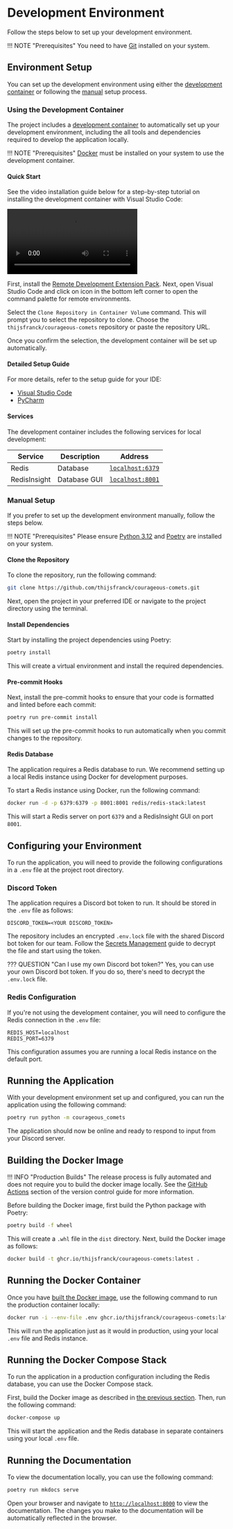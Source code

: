 # Development Environment

Follow the steps below to set up your development environment.

!!! NOTE "Prerequisites"
    You need to have [Git](https://git-scm.com) installed on your system.

## Environment Setup

You can set up the development environment using either the [development container](#using-the-development-container)
or following the [manual](#manual-setup) setup process.

### Using the Development Container

The project includes a [development container](https://containers.dev) to automatically set up your development
environment, including the all tools and dependencies required to develop the application locally.

!!! NOTE "Prerequisites"
    [Docker](https://www.docker.com) must be installed on your system to use the development container.

#### Quick Start

See the video installation guide below for a step-by-step tutorial on installing the development container with
Visual Studio Code:

<video controls>
    <source src="https://github.com/user-attachments/assets/703aa245-9e33-44d9-9c79-7432afbeb445" type="video/mp4">
</video>

First, install the [Remote Development Extension Pack](https://marketplace.visualstudio.com/items?itemName=ms-vscode-remote.vscode-remote-extensionpack).
Next, open Visual Studio Code and click on icon in the bottom left corner to open the command palette for remote
environments.

Select the `Clone Repository in Container Volume` command. This will prompt you to select the
repository to clone. Choose the `thijsfranck/courageous-comets` repository or paste the repository URL.

Once you confirm the selection, the development container will be set up automatically.

#### Detailed Setup Guide

For more details, refer to the setup guide for your IDE:

- [Visual Studio Code](https://code.visualstudio.com/docs/devcontainers/tutorial)
- [PyCharm](https://www.jetbrains.com/help/pycharm/connect-to-devcontainer.html)

#### Services

The development container includes the following services for local development:

| Service      | Description  | Address                                   |
| ------------ | ------------ | ----------------------------------------- |
| Redis        | Database     | [`localhost:6379`](http://localhost:6379) |
| RedisInsight | Database GUI | [`localhost:8001`](http://localhost:8001) |

### Manual Setup

If you prefer to set up the development environment manually, follow the steps below.

!!! NOTE "Prerequisites"
    Please ensure [Python 3.12](https://www.python.org) and [Poetry](https://python-poetry.org) are installed
    on your system.

#### Clone the Repository

To clone the repository, run the following command:

```bash
git clone https://github.com/thijsfranck/courageous-comets.git
```

Next, open the project in your preferred IDE or navigate to the project directory using the terminal.

#### Install Dependencies

Start by installing the project dependencies using Poetry:

```bash
poetry install
```

This will create a virtual environment and install the required dependencies.

#### Pre-commit Hooks

Next, install the pre-commit hooks to ensure that your code is formatted and linted before each commit:

```bash
poetry run pre-commit install
```

This will set up the pre-commit hooks to run automatically when you commit changes to the repository.

#### Redis Database

The application requires a Redis database to run. We recommend setting up a local Redis instance using Docker
for development purposes.

To start a Redis instance using Docker, run the following command:

```bash
docker run -d -p 6379:6379 -p 8001:8001 redis/redis-stack:latest
```

This will start a Redis server on port `6379` and a RedisInsight GUI on port `8001`.

## Configuring your Environment

To run the application, you will need to provide the following configurations in a `.env` file at the project
root directory.

### Discord Token

The application requires a Discord bot token to run. It should be stored in the `.env` file as follows:

```dotenv
DISCORD_TOKEN=<YOUR DISCORD_TOKEN>
```

The repository includes an encrypted `.env.lock` file with the shared Discord bot token for our team. Follow the
[Secrets Management](./secrets-management.md) guide to decrypt the file and start using the token.

??? QUESTION "Can I use my own Discord bot token?"
    Yes, you can use your own Discord bot token. If you do so, there's need to decrypt the `.env.lock` file.

### Redis Configuration

If you're not using the development container, you will need to configure the Redis connection in the `.env` file:

```dotenv
REDIS_HOST=localhost
REDIS_PORT=6379
```

This configuration assumes you are running a local Redis instance on the default port.

## Running the Application

With your development environment set up and configured, you can run the application using the following command:

```bash
poetry run python -m courageous_comets
```

The application should now be online and ready to respond to input from your Discord server.

## Building the Docker Image

!!! INFO "Production Builds"
    The release process is fully automated and does not require you to build the docker image locally. See the
    [GitHub Actions](./version-control.md#github-actions) section of the version control guide for more information.

Before building the Docker image, first build the Python package with Poetry:

```bash
poetry build -f wheel
```

This will create a `.whl` file in the `dist` directory. Next, build the Docker image as follows:

```bash
docker build -t ghcr.io/thijsfranck/courageous-comets:latest .
```

## Running the Docker Container

Once you have [built the Docker image](#building-the-docker-image), use the following command to run the production
container locally:

```bash
docker run -i --env-file .env ghcr.io/thijsfranck/courageous-comets:latest
```

This will run the application just as it would in production, using your local `.env` file and Redis instance.

## Running the Docker Compose Stack

To run the application in a production configuration including the Redis database, you can use the Docker Compose
stack.

First, build the Docker image as described in [the previous section](#building-the-docker-image). Then, run the
following command:

```bash
docker-compose up
```

This will start the application and the Redis database in separate containers using your local `.env` file.

## Running the Documentation

To view the documentation locally, you can use the following command:

```bash
poetry run mkdocs serve
```

Open your browser and navigate to [`http://localhost:8000`](http://localhost:8000) to view the documentation.
The changes you make to the documentation will be automatically reflected in the browser.
